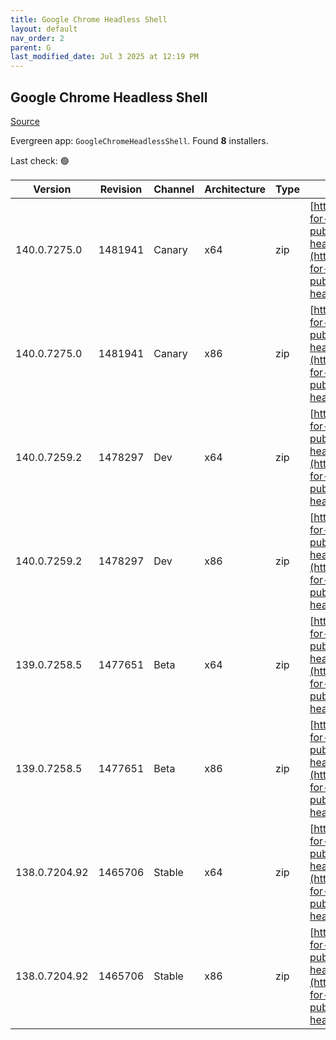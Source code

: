 ```yaml
---
title: Google Chrome Headless Shell
layout: default
nav_order: 2
parent: G
last_modified_date: Jul 3 2025 at 12:19 PM
---
```


## Google Chrome Headless Shell

[Source](https://googlechromelabs.github.io/chrome-for-testing/)

Evergreen app: `GoogleChromeHeadlessShell`. Found **8** installers.

Last check: 🟢

| Version       | Revision | Channel | Architecture | Type | URI                                                                                                                                                                                                                          |
| ------------- | -------- | ------- | ------------ | ---- | ---------------------------------------------------------------------------------------------------------------------------------------------------------------------------------------------------------------------------- |
| 140.0.7275.0  | 1481941  | Canary  | x64          | zip  | [https://storage.googleapis.com/chrome-for-testing-public/140.0.7275.0/win64/chrome-headless-shell-win64.zip](https://storage.googleapis.com/chrome-for-testing-public/140.0.7275.0/win64/chrome-headless-shell-win64.zip)   |
| 140.0.7275.0  | 1481941  | Canary  | x86          | zip  | [https://storage.googleapis.com/chrome-for-testing-public/140.0.7275.0/win32/chrome-headless-shell-win32.zip](https://storage.googleapis.com/chrome-for-testing-public/140.0.7275.0/win32/chrome-headless-shell-win32.zip)   |
| 140.0.7259.2  | 1478297  | Dev     | x64          | zip  | [https://storage.googleapis.com/chrome-for-testing-public/140.0.7259.2/win64/chrome-headless-shell-win64.zip](https://storage.googleapis.com/chrome-for-testing-public/140.0.7259.2/win64/chrome-headless-shell-win64.zip)   |
| 140.0.7259.2  | 1478297  | Dev     | x86          | zip  | [https://storage.googleapis.com/chrome-for-testing-public/140.0.7259.2/win32/chrome-headless-shell-win32.zip](https://storage.googleapis.com/chrome-for-testing-public/140.0.7259.2/win32/chrome-headless-shell-win32.zip)   |
| 139.0.7258.5  | 1477651  | Beta    | x64          | zip  | [https://storage.googleapis.com/chrome-for-testing-public/139.0.7258.5/win64/chrome-headless-shell-win64.zip](https://storage.googleapis.com/chrome-for-testing-public/139.0.7258.5/win64/chrome-headless-shell-win64.zip)   |
| 139.0.7258.5  | 1477651  | Beta    | x86          | zip  | [https://storage.googleapis.com/chrome-for-testing-public/139.0.7258.5/win32/chrome-headless-shell-win32.zip](https://storage.googleapis.com/chrome-for-testing-public/139.0.7258.5/win32/chrome-headless-shell-win32.zip)   |
| 138.0.7204.92 | 1465706  | Stable  | x64          | zip  | [https://storage.googleapis.com/chrome-for-testing-public/138.0.7204.92/win64/chrome-headless-shell-win64.zip](https://storage.googleapis.com/chrome-for-testing-public/138.0.7204.92/win64/chrome-headless-shell-win64.zip) |
| 138.0.7204.92 | 1465706  | Stable  | x86          | zip  | [https://storage.googleapis.com/chrome-for-testing-public/138.0.7204.92/win32/chrome-headless-shell-win32.zip](https://storage.googleapis.com/chrome-for-testing-public/138.0.7204.92/win32/chrome-headless-shell-win32.zip) |

